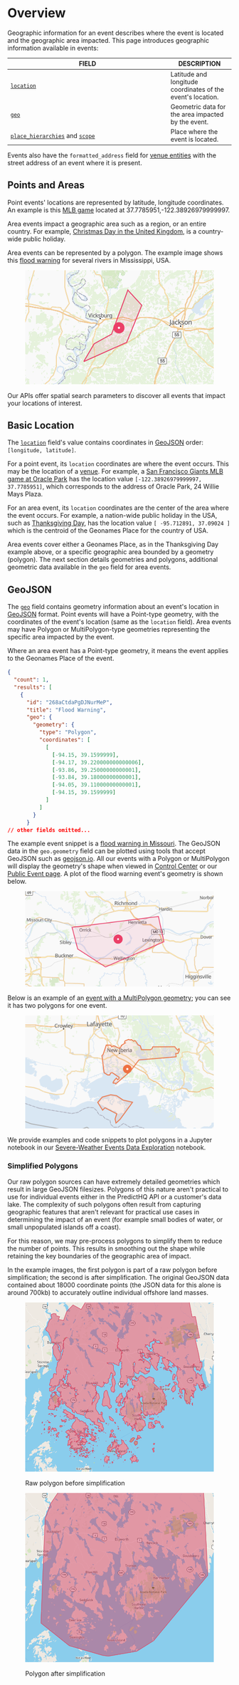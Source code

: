 # Overview

Geographic information for an event describes where the event is located and the geographic area impacted. This page introduces geographic information available in events:

<table><thead><tr><th width="346">FIELD</th><th>DESCRIPTION</th></tr></thead><tbody><tr><td><a href="https://docs.predicthq.com/resources/events/#prop-location"><code>location</code></a></td><td>Latitude and longitude coordinates of the event's location.</td></tr><tr><td><a href="https://docs.predicthq.com/resources/events/#prop-geo"><code>geo</code></a></td><td>Geometric data for the area impacted by the event.</td></tr><tr><td><a href="https://docs.predicthq.com/resources/events/#prop-place_hierarchies"><code>place_hierarchies</code></a> and <a href="https://docs.predicthq.com/resources/events/#prop-scope"><code>scope</code></a></td><td>Place where the event is located.</td></tr></tbody></table>

Events also have the `formatted_address` field for [venue entities](https://docs.predicthq.com/resources/events/#prop-entities) with the street address of an event where it is present.

## **Points and Areas**

Point events' locations are represented by latitude, longitude coordinates. An example is this [MLB game](https://events.predicthq.com/events/97iX53YAGnCwF9TGx3) located at 37.7785951,-122.38926979999997.

Area events impact a geographic area such as a region, or an entire country. For example, [Christmas Day in the United Kingdom](https://events.predicthq.com/events/KmzdXpxZEq9M), is a country-wide public holiday.

Area events can be represented by a polygon. The example image shows this [flood warning](https://events.predicthq.com/events/24gdWYbR9M7DzJBVdY) for several rivers in Mississippi, USA.

<figure><img src="../../../.gitbook/assets/flood-warning-example.png" alt=""><figcaption></figcaption></figure>

Our APIs offer spatial search parameters to discover all events that impact your locations of interest.

## Basic Location

The [`location`](https://docs.predicthq.com/resources/events/#prop-location) field's value contains coordinates in [GeoJSON](https://geojson.org/) order: `[longitude, latitude]`.

For a point event, its `location` coordinates are where the event occurs. This may be the location of a [venue](https://docs.predicthq.com/categoryinfo/general-category-information/#entities). For example, a [San Francisco Giants MLB game at Oracle Park](https://events.predicthq.com/events/97iX53YAGnCwF9TGx3) has the location value `[-122.38926979999997, 37.7785951]`, which corresponds to the address of Oracle Park, 24 Willie Mays Plaza.

For an area event, its `location` coordinates are the center of the area where the event occurs. For example, a nation-wide public holiday in the USA, such as [Thanksgiving Day](https://events.predicthq.com/events/gEkxDPqErD5n), has the location value `[ -95.712891, 37.09024 ]` which is the centroid of the Geonames Place for the country of USA.

Area events cover either a Geonames Place, as in the Thanksgiving Day example above, or a specific geographic area bounded by a geometry (polygon). The next section details geometries and polygons, additional geometric data available in the `geo` field for area events.

## GeoJSON

The [`geo`](https://docs.predicthq.com/resources/events/#prop-geo) field contains geometry information about an event's location in [GeoJSON](https://geojson.org/) format. Point events will have a Point-type geometry, with the coordinates of the event's location (same as the `location` field). Area events may have Polygon or MultiPolygon-type geometries representing the specific area impacted by the event.

Where an area event has a Point-type geometry, it means the event applies to the Geonames Place of the event.

```json
{
  "count": 1,
  "results": [
    {
      "id": "268aCtdaPgDJNurMeP",
      "title": "Flood Warning",
      "geo": {
        "geometry": {
          "type": "Polygon",
          "coordinates": [
            [
              [-94.15, 39.1599999],
              [-94.17, 39.220000000000006],
              [-93.86, 39.25000000000001],
              [-93.84, 39.18000000000001],
              [-94.05, 39.11000000000001],
              [-94.15, 39.1599999]
            ]
          ]
        }
      }
// other fields omitted...
```

The example event snippet is a [flood warning in Missouri](https://events.predicthq.com/events/268aCtdaPgDJNurMeP). The GeoJSON data in the `geo.geometry` field can be plotted using tools that accept GeoJSON such as [geojson.io](https://geojson.io/). All our events with a Polygon or MultiPolygon will display the geometry's shape when viewed in [Control Center](https://control.predicthq.com/search/events/268aCtdaPgDJNurMeP) or our [Public Event page](https://events.predicthq.com/events/268aCtdaPgDJNurMeP). A plot of the flood warning event's geometry is shown below.

<figure><img src="../../../.gitbook/assets/event-polygon-example.png" alt=""><figcaption></figcaption></figure>

Below is an example of an [event with a MultiPolygon geometry](https://events.predicthq.com/events/8qbpLh7PDjK3Crpj6b); you can see it has two polygons for one event.

<figure><img src="../../../.gitbook/assets/event-multipolygon-example.png" alt=""><figcaption></figcaption></figure>

We provide examples and code snippets to plot polygons in a Jupyter notebook in our [Severe-Weather Events Data Exploration](https://docs.predicthq.com/datascience/severe-weather-events) notebook.

### Simplified Polygons

Our raw polygon sources can have extremely detailed geometries which result in large GeoJSON filesizes. Polygons of this nature aren't practical to use for individual events either in the PredictHQ API or a customer's data lake. The complexity of such polygons often result from capturing geographic features that aren't relevant for practical use cases in determining the impact of an event (for example small bodies of water, or small unpopulated islands off a coast).

For this reason, we may pre-process polygons to simplify them to reduce the number of points. This results in smoothing out the shape while retaining the key boundaries of the geographic area of impact.

In the example images, the first polygon is part of a raw polygon before simplification; the second is after simplification. The original GeoJSON data contained about 18000 coordinate points (the JSON data for this alone is around 700kb) to accurately outline individual offshore land masses.

<figure><img src="../../../.gitbook/assets/maine-county-raw.png" alt=""><figcaption><p>Raw polygon before simplification</p></figcaption></figure>

<figure><img src="../../../.gitbook/assets/maine-county-simplified.png" alt=""><figcaption><p>Polygon after simplification</p></figcaption></figure>
